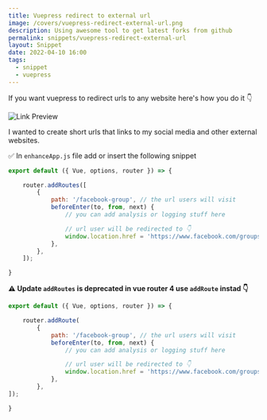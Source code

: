 ```yaml
---
title: Vuepress redirect to external url
image: /covers/vuepress-redirect-external-url.png
description: Using awesome tool to get latest forks from github
permalink: snippets/vuepress-redirect-external-url
layout: Snippet
date: 2022-04-10 16:00
tags:
  - snippet
  - vuepress
---
```


If you want vuepress to redirect urls to any website here's how you do it 👇

![Link Preview](/covers/vuepress-redirect-external-url.png)

I wanted to create short urls that links to my social media and other external websites.

✅ In `enhanceApp.js` file add or insert the following snippet

```js
export default ({ Vue, options, router }) => {

	router.addRoutes([
		{
			path: '/facebook-group', // the url users will visit
			beforeEnter(to, from, next) {
                // you can add analysis or logging stuff here

                // url user will be redirected to 👇
				window.location.href = 'https://www.facebook.com/groups/laravel.arabic';
			},
		},
	]);

}
```

**⚠ Update `addRoutes` is deprecated in vue router 4 use `addRoute` instad 👇**

```js
export default ({ Vue, options, router }) => {

	router.addRoute(
		{
			path: '/facebook-group', // the url users will visit
			beforeEnter(to, from, next) {
                // you can add analysis or logging stuff here

                // url user will be redirected to 👇
				window.location.href = 'https://www.facebook.com/groups/laravel.arabic';
			},
		},
]);

}
```
